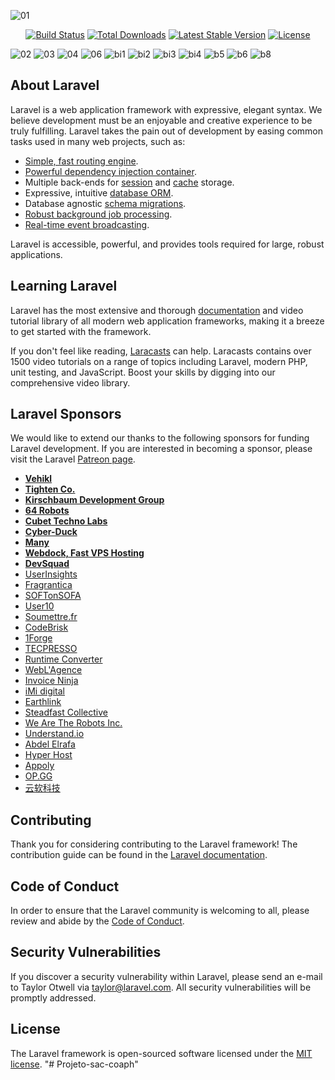 ![01](https://user-images.githubusercontent.com/5403801/131281280-7e051c46-7118-4c37-b7de-46ab416fb7e7.jpg)


<p align="center">
<a href="https://travis-ci.org/laravel/framework"><img src="https://travis-ci.org/laravel/framework.svg" alt="Build Status"></a>
<a href="https://packagist.org/packages/laravel/framework"><img src="https://poser.pugx.org/laravel/framework/d/total.svg" alt="Total Downloads"></a>
<a href="https://packagist.org/packages/laravel/framework"><img src="https://poser.pugx.org/laravel/framework/v/stable.svg" alt="Latest Stable Version"></a>
<a href="https://packagist.org/packages/laravel/framework"><img src="https://poser.pugx.org/laravel/framework/license.svg" alt="License"></a>
</p>

![02](https://user-images.githubusercontent.com/5403801/131281388-4624b57c-641a-4675-b58a-a5bdbe27380c.jpg)
![03](https://user-images.githubusercontent.com/5403801/131281408-f9790388-0850-4bed-9b48-6b055c71751f.jpg)
![04](https://user-images.githubusercontent.com/5403801/131281471-e027a5e9-e543-4e56-83f9-fdc9266a5112.jpg)
![06](https://user-images.githubusercontent.com/5403801/131281473-e152a8f8-4370-4d40-abc4-251057638b92.jpg)
![bi1](https://user-images.githubusercontent.com/5403801/131281475-d12bedac-1135-4bf7-96ad-0a779f50ca9e.jpg)
![bi2](https://user-images.githubusercontent.com/5403801/131281477-90d1254b-48d4-4cba-99fc-87d52492ce9a.jpg)
![bi3](https://user-images.githubusercontent.com/5403801/131281482-6168cda8-169d-4252-9594-7fd999088728.jpg)
![bi4](https://user-images.githubusercontent.com/5403801/131281484-d3fc8904-b635-4285-918c-bec8b698269f.jpg)
![b5](https://user-images.githubusercontent.com/5403801/131281487-0f0e80c1-72dd-4dc6-b2f3-76f58f190aa4.jpg)
![b6](https://user-images.githubusercontent.com/5403801/131281488-368f0fcf-7048-47d4-b81c-b75c5a1805e2.jpg)
![b8](https://user-images.githubusercontent.com/5403801/131281489-1659da3b-abf0-4226-80f5-4c876027fe44.jpg)



## About Laravel

Laravel is a web application framework with expressive, elegant syntax. We believe development must be an enjoyable and creative experience to be truly fulfilling. Laravel takes the pain out of development by easing common tasks used in many web projects, such as:

- [Simple, fast routing engine](https://laravel.com/docs/routing).
- [Powerful dependency injection container](https://laravel.com/docs/container).
- Multiple back-ends for [session](https://laravel.com/docs/session) and [cache](https://laravel.com/docs/cache) storage.
- Expressive, intuitive [database ORM](https://laravel.com/docs/eloquent).
- Database agnostic [schema migrations](https://laravel.com/docs/migrations).
- [Robust background job processing](https://laravel.com/docs/queues).
- [Real-time event broadcasting](https://laravel.com/docs/broadcasting).

Laravel is accessible, powerful, and provides tools required for large, robust applications.

## Learning Laravel

Laravel has the most extensive and thorough [documentation](https://laravel.com/docs) and video tutorial library of all modern web application frameworks, making it a breeze to get started with the framework.

If you don't feel like reading, [Laracasts](https://laracasts.com) can help. Laracasts contains over 1500 video tutorials on a range of topics including Laravel, modern PHP, unit testing, and JavaScript. Boost your skills by digging into our comprehensive video library.

## Laravel Sponsors

We would like to extend our thanks to the following sponsors for funding Laravel development. If you are interested in becoming a sponsor, please visit the Laravel [Patreon page](https://patreon.com/taylorotwell).

- **[Vehikl](https://vehikl.com/)**
- **[Tighten Co.](https://tighten.co)**
- **[Kirschbaum Development Group](https://kirschbaumdevelopment.com)**
- **[64 Robots](https://64robots.com)**
- **[Cubet Techno Labs](https://cubettech.com)**
- **[Cyber-Duck](https://cyber-duck.co.uk)**
- **[Many](https://www.many.co.uk)**
- **[Webdock, Fast VPS Hosting](https://www.webdock.io/en)**
- **[DevSquad](https://devsquad.com)**
- [UserInsights](https://userinsights.com)
- [Fragrantica](https://www.fragrantica.com)
- [SOFTonSOFA](https://softonsofa.com/)
- [User10](https://user10.com)
- [Soumettre.fr](https://soumettre.fr/)
- [CodeBrisk](https://codebrisk.com)
- [1Forge](https://1forge.com)
- [TECPRESSO](https://tecpresso.co.jp/)
- [Runtime Converter](http://runtimeconverter.com/)
- [WebL'Agence](https://weblagence.com/)
- [Invoice Ninja](https://www.invoiceninja.com)
- [iMi digital](https://www.imi-digital.de/)
- [Earthlink](https://www.earthlink.ro/)
- [Steadfast Collective](https://steadfastcollective.com/)
- [We Are The Robots Inc.](https://watr.mx/)
- [Understand.io](https://www.understand.io/)
- [Abdel Elrafa](https://abdelelrafa.com)
- [Hyper Host](https://hyper.host)
- [Appoly](https://www.appoly.co.uk)
- [OP.GG](https://op.gg)
- [云软科技](http://www.yunruan.ltd/)

## Contributing

Thank you for considering contributing to the Laravel framework! The contribution guide can be found in the [Laravel documentation](https://laravel.com/docs/contributions).

## Code of Conduct

In order to ensure that the Laravel community is welcoming to all, please review and abide by the [Code of Conduct](https://laravel.com/docs/contributions#code-of-conduct).

## Security Vulnerabilities

If you discover a security vulnerability within Laravel, please send an e-mail to Taylor Otwell via [taylor@laravel.com](mailto:taylor@laravel.com). All security vulnerabilities will be promptly addressed.

## License

The Laravel framework is open-sourced software licensed under the [MIT license](https://opensource.org/licenses/MIT).
"# Projeto-sac-coaph" 
